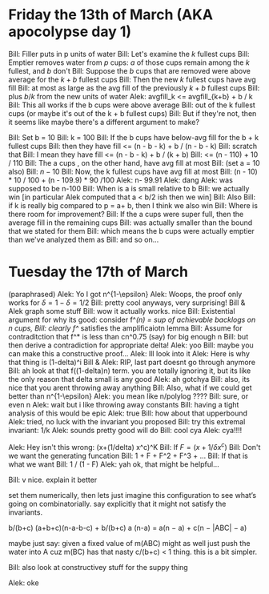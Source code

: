 # Friday the 13th of March (AKA apocolypse day 1)
Bill:		Filler puts in p units of water
Bill:		Let's examine the $k$ fullest cups
Bill:		Emptier removes water from $p$ cups: $a$ of those cups remain among the $k$ fullest, and $b$ don't
Bill:		Suppose the $b$ cups that are removed were above average for the $k + b$ fullest cups
Bill:		Then the new $k$ fullest cups have avg fill
Bill:		at most as large as the avg fill of the previously $k + b$ fullest cups
Bill:		plus $b / k$ from the new units of water
Alek:		avgfill_k <= avgfill_{k+b} + b / k
Bill:		This all works if the b cups were above average
Bill:		out of the k fullest cups (or maybe it's out of the k + b fullest cups)
Bill:		But if they're not, then it seems like maybe there's a different argument to make?

Bill:		Set b = 10
Bill:		k = 100
Bill:		If the b cups have below-avg fill for the b + k fullest cups
Bill:		then they have fill <= (n - b - k) + b / (n - b - k)
Bill:		scratch that
Bill:		I mean they have fill <= (n - b - k) + b / (k + b)
Bill:		<= (n - 110) + 10 / 110
Bill:		The a cups , on the other hand, have avg fill at most 
Bill:		(set a = 10 also)
Bill:		$n - 10$
Bill:		Now, the k fullest cups have avg fill at most
Bill:		(n - 10) * 10 / 100 + (n - 109.9) * 90 /100
Alek:		n- 99.91
Alek:		dang
Alek:		was supposed to be n-100
Bill:		When is a is small relative to b 
Bill:		we actually win
[in particular Alek computed that a < b/2 ish then we win]
Bill:		Also
Bill:		if k is really big compared to p = a+ b, then I think we also win
Bill:		Where is there room for improvement?
Bill:		If the a cups were super full, then the average fill in the remaining cups
Bill:		was actually smaller than the bound that we stated for them
Bill:		which means the b cups were actually emptier than we've analyzed them as
Bill:		and so on...

# Tuesday the 17th of March

(paraphrased)
Alek: Yo I got n^{1-\epsilon}
Alek: Woops, the proof only works for $\delta = 1-\delta = 1/2$
Bill: pretty cool anyways, very surprising!
Bill & Alek graph some stuff
Bill: wow it actually works. nice
Bill: Existential argument for why its good: consider f^*(n) = sup of achievable backlogs on n cups,
Bill: clearly f^* satisfies the amplificaiotn lemma
Bill: Assume for contraditction that f^* is less than cn^0.75 (say) for big enough n
Bill: but then derive a contradiction for appropriate delta!
Alek: yoo
Bill: maybe you can make this a constructive proof...
Alek: Ill look into it
Alek: Here is why that thing is (1-delta)^i
Bill & Alek: RIP, last part doesnt go through anymore
Bill: ah look at that f((1-delta)n) term. you are totally ignoring it, but its like the only reason that delta small is any good
Alek: ah gotchya
Bill: also, its nice that you arent throwing away anything
Bill: Also, what if we could get better than n^{1-\epsilon}
Alek: you mean like n/polylog ????
Bill: sure, or even n
Alek: wait but i like throwing away constants
Bill: having a tight analysis of this would be epic
Alek: true
Bill: how about that upperbound
Alek: tried, no luck with the invariant you proposed
Bill: try this extremal invariant: 1/k
Alek: sounds pretty good will do
Bill: cool cya
Alek: cya!!!!


Alek: Hey isn't this wrong: (x+(1/delta) x^c)^K
Bill: If $F = (x + 1/\delta x^c)$
Bill: Don't we want the generating funcation
Bill: 1 + F + F^2 + F^3 + ...
Bill: If that is what we want
Bill: 1 / (1 - F)
Alek: yah ok, that might be helpful...




Bill: v nice. explain it better

set them numerically, 
then lets just imagine this configuration to see what’s going on combinatorially.
say explicitly that it might not satisfy the invariants.  

b/(b+c) (a+b+c)(n-a-b-c) + b/(b+c) a (n-a) = 
a(n − a) + c(n − |ABC| − a)

maybe just say: given a fixed value of m(ABC) might as well just push the water into A cuz m(BC) has that nasty c/(b+c) < 1 thing. this is a bit simpler. 

Bill: also look at constructivey stuff for the suppy thing

Alek: oke

